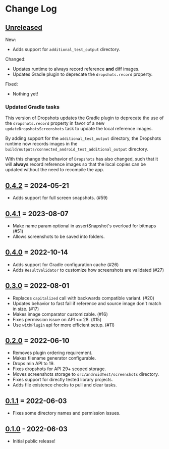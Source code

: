 # Change Log

## [Unreleased]
[Unreleased]: https://github.com/dropbox/dropshots/compare/0.4.2...HEAD

New:
- Adds support for `additional_test_output` directory.

Changed:
- Updates runtime to always record reference **and** diff images.
- Updates Gradle plugin to deprecate the `dropshots.record` property.

Fixed:
- Nothing yet!

### Updated Gradle tasks

This version of Dropshots updates the Gradle plugin to deprecate the use of the
`dropshots.record` property in favor of a new `updateDropshotsScreenshots` task
to update the local reference images.

By adding support for the `additional_test_output` directory, the Dropshots runtime
now records images in the `build/outputs/connected_android_test_additional_output`
directory.

With this change the behavior of `Dropshots` has also changed, such that it will **always**
record reference images so that the local copies can be updated without the need to
recompile the app.

## [0.4.2] = 2024-05-21
[0.4.2]: https://github.com/dropbox/dropshots/releases/tags/0.4.2

* Adds support for full screen snapshots. (#59)

## [0.4.1] = 2023-08-07
[0.4.1]: https://github.com/dropbox/dropshots/releases/tags/0.4.1

* Make name param optional in assertSnapshot's overload for bitmaps (#51)
* Allows screenshots to be saved into folders.

## [0.4.0] = 2022-10-14
[0.4.0]: https://github.com/dropbox/dropshots/releases/tags/0.4.0

* Adds support for Gradle configuration cache (#26)
* Adds `ResultValidator` to customize how screenshots are validated (#27)

## [0.3.0] = 2022-08-01
[0.3.0]: https://github.com/dropbox/dropshots/releases/tags/0.3.0

* Replaces `capitalized` call with backwards compatible variant. (#20)
* Updates behavior to fast fail if reference and source image don't match in size. (#17)
* Makes image comparator customizable. (#16)
* Fixes permission issue on API <= 28. (#15)
* Use `withPlugin` api for more efficient setup. (#11)

## [0.2.0] = 2022-06-10
[0.2.0]: https://github.com/dropbox/dropshots/releases/tags/0.2.0

* Removes plugin ordering requirement.
* Makes filename generator configurable.
* Drops min API to 19.
* Fixes dropshots for API 29+ scoped storage.
* Moves screenshots storage to `src/androidTest/screenshots` directory.
* Fixes support for directly tested library projects.
* Adds file existence checks to pull and clear tasks.

## [0.1.1] = 2022-06-03
[0.1.1]: https://github.com/dropbox/dropshots/releases/tags/v0.1.1

* Fixes some directory names and permission issues.

## [0.1.0] - 2022-06-03
[0.1.0]: https://github.com/dropbox/dropshots/releases/tag/v0.1.0

* Initial public release!
